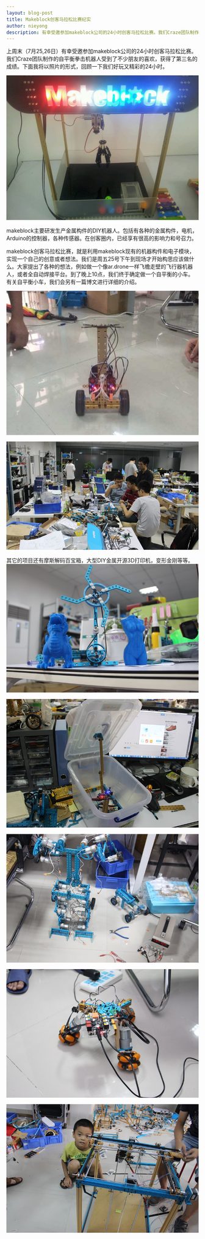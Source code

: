 ```yaml
---
layout: blog-post
title: Makeblock创客马拉松比赛纪实
author: nieyong
description: 有幸受邀参加makeblock公司的24小时创客马拉松比赛。我们Craze团队制作的自平衡拳击机器人受到了不少朋友的喜欢，获得了第三名的成绩。下面我将以照片的形式，回顾一下我们好玩又精彩的24小时。
---
```


上周末（7月25,26日）有幸受邀参加makeblock公司的24小时创客马拉松比赛。我们Craze团队制作的自平衡拳击机器人受到了不少朋友的喜欢，获得了第三名的成绩。下面我将以照片的形式，回顾一下我们好玩又精彩的24小时。

![](/assets/img/mkb-1.jpg)

makeblock主要研发生产金属构件的DIY机器人。包括有各种的金属构件，电机，Arduino的控制器，各种传感器。在创客圈内，已经享有很高的影响力和号召力。


makeblock创客马拉松比赛，就是利用makeblock现有的机器构件和电子模块，实现一个自己的创意或者想法。我们是周五25号下午到现场才开始构思应该做什么。大家提出了各种的想法，例如做一个像ar.drone一样飞檐走壁的飞行器机器人，或者全自动焊接平台。到了晚上10点，我们终于确定做一个自平衡的小车。有关自平衡小车，我们会另有一篇博文进行详细的介绍。

![](/assets/img/mkb-2.jpg)

![](/assets/img/mkb-3.jpg)

其它的项目还有摩斯解码百宝箱，大型DIY金属开源3D打印机，变形金刚等等。
![](/assets/img/mkb-4.jpg)

![](/assets/img/mkb-5.jpg)

![](/assets/img/mkb-6.jpg)

![](/assets/img/mkb-7.jpg)

![](/assets/img/mkb-8.jpg)

